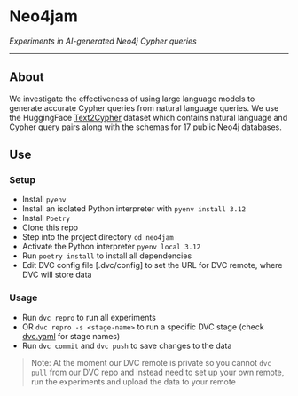 <h1 style="border-bottom: none;">Neo4jam</h1>  
<i>Experiments in AI-generated Neo4j Cypher queries</i>


---

## About
We investigate the effectiveness of using large language models to generate accurate Cypher queries from natural language queries. We use the HuggingFace [Text2Cypher][1] dataset which contains natural language and Cypher query pairs along with the schemas for 17 public Neo4j databases. 



[1]: https://huggingface.co/datasets/neo4j/text2cypher-2024v1


## Use

### Setup

- Install `pyenv` 
- Install an isolated Python interpreter with `pyenv install 3.12`
- Install `Poetry` 
- Clone this repo
- Step into the project directory `cd neo4jam`
- Activate the Python interpreter `pyenv local 3.12`
- Run `poetry install` to install all dependencies
- Edit DVC config file [.dvc/config] to set the URL for DVC remote, where DVC will store data

### Usage
- Run `dvc repro` to run all experiments
- OR `dvc repro -s <stage-name>` to run a specific DVC stage (check [dvc.yaml](dvc.yaml) for stage names)
- Run `dvc commit` and `dvc push` to save changes to the data


> Note: At the moment our DVC remote is private so you cannot `dvc pull` from our DVC repo and instead need to set up your own remote, run the experiments and upload the data to your remote
